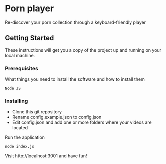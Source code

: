 # Porn player

Re-discover your porn collection through a keyboard-friendly player

## Getting Started

These instructions will get you a copy of the project up and running on your local machine.

### Prerequisites

What things you need to install the software and how to install them

```
Node JS
```

### Installing

- Clone this git repository
- Rename config.example.json to config.json
- Edit config.json and add one or more folders where your videos are located

Run the application

```
node index.js
```

Visit http://localhost:3001 and have fun!
